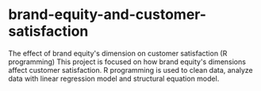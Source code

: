 # brand-equity-and-customer-satisfaction
The effect of brand equity's dimension on customer satisfaction (R programming)
This project is focused on how brand equity's dimensions affect customer satisfaction. R programming is used to clean data, analyze data with linear regression model and structural equation model.
